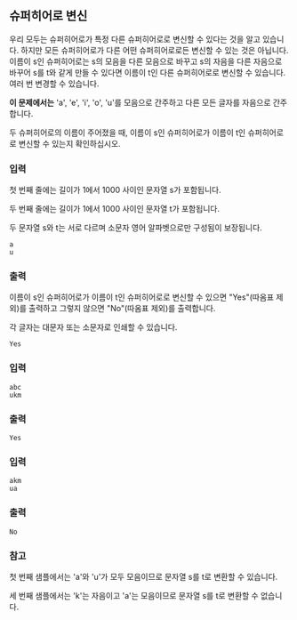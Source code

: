 ## 슈퍼히어로 변신

우리 모두는 슈퍼히어로가 특정 다른 슈퍼히어로로 변신할 수 있다는 것을 알고 있습니다. 하지만 모든 슈퍼히어로가 다른 어떤 슈퍼히어로로든 변신할 수 있는 것은 아닙니다. 이름이 s인 슈퍼히어로는 s의 모음을 다른 모음으로 바꾸고 s의 자음을 다른 자음으로 바꾸어 s를 t와 같게 만들 수 있다면 이름이 t인 다른 슈퍼히어로로 변신할 수 있습니다. 여러 번 변경할 수 있습니다.

**이 문제에서는** 'a', 'e', 'i', 'o', 'u'를 모음으로 간주하고 다른 모든 글자를 자음으로 간주합니다.

두 슈퍼히어로의 이름이 주어졌을 때, 이름이 s인 슈퍼히어로가 이름이 t인 슈퍼히어로로 변신할 수 있는지 확인하십시오.


### 입력
첫 번째 줄에는 길이가 1에서 1000 사이인 문자열 s가 포함됩니다.

두 번째 줄에는 길이가 1에서 1000 사이인 문자열 t가 포함됩니다.

두 문자열 s와 t는 서로 다르며 소문자 영어 알파벳으로만 구성됨이 보장됩니다.
```
a
u
```

### 출력
이름이 s인 슈퍼히어로가 이름이 t인 슈퍼히어로로 변신할 수 있으면 "Yes"(따옴표 제외)를 출력하고 그렇지 않으면 "No"(따옴표 제외)를 출력합니다.

각 글자는 대문자 또는 소문자로 인쇄할 수 있습니다.
```
Yes
```

### 입력
```
abc
ukm
```

### 출력
```
Yes
```


### 입력
```
akm
ua
```

### 출력
```
No
```

### 참고
첫 번째 샘플에서는 'a'와 'u'가 모두 모음이므로 문자열 s를 t로 변환할 수 있습니다.

세 번째 샘플에서는 'k'는 자음이고 'a'는 모음이므로 문자열 s를 t로 변환할 수 없습니다.